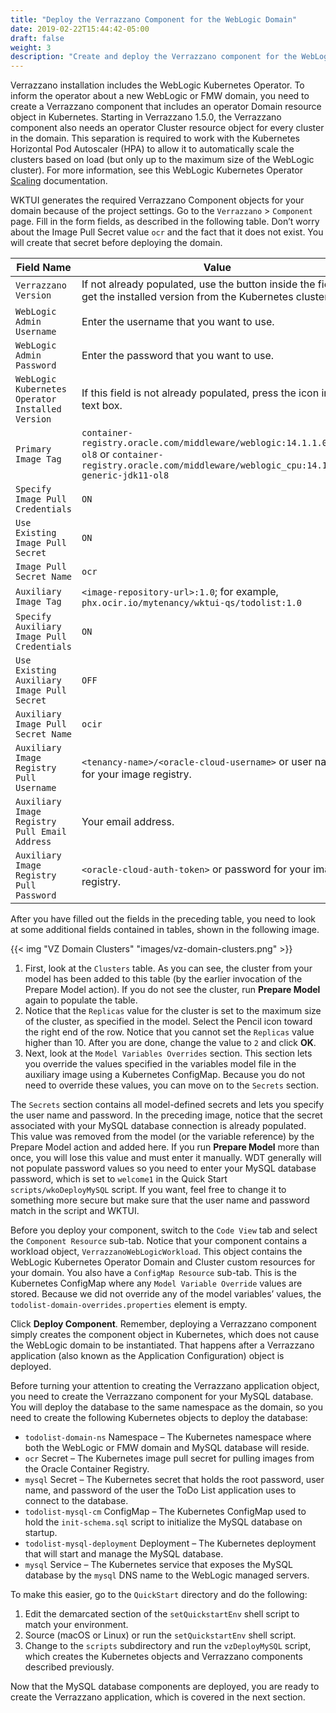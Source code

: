 ```yaml
---
title: "Deploy the Verrazzano Component for the WebLogic Domain"
date: 2019-02-22T15:44:42-05:00
draft: false
weight: 3
description: "Create and deploy the Verrazzano component for the WebLogic domain."
---
```


Verrazzano installation includes the WebLogic Kubernetes Operator.  To inform the operator about a new WebLogic or FMW domain, you need to create a Verrazzano component that includes an operator Domain resource object in Kubernetes.  Starting in Verrazzano 1.5.0, the Verrazzano component also needs an operator Cluster resource object for every cluster in the domain.  This separation is required to work with the Kubernetes Horizontal Pod Autoscaler (HPA) to allow it to automatically scale the clusters based on load (but only up to the maximum size of the WebLogic cluster). For more information, see this WebLogic Kubernetes Operator [Scaling](https://oracle.github.io/weblogic-kubernetes-operator/managing-domains/domain-lifecycle/scaling/) documentation.

WKTUI generates the required Verrazzano Component objects for your domain because of the project settings.  Go to the `Verrazzano` > `Component` page.  Fill in the form fields, as described in the following table.  Don’t worry about the Image Pull Secret value `ocr` and the fact that it does not exist.  You will create that secret before deploying the domain.

| Field Name | Value |
| --- | --- |
| `Verrazzano Version` |  If not already populated, use the button inside the field to get the installed version from the Kubernetes cluster. |
| `WebLogic Admin Username` |  Enter the username that you want to use. |
| `WebLogic Admin Password` |  Enter the password that you want to use. |
| `WebLogic Kubernetes Operator Installed Version` |  If this field is not already populated, press the icon in the text box. |
| `Primary Image Tag` | `container-registry.oracle.com/middleware/weblogic:14.1.1.0-11-ol8` or `container-registry.oracle.com/middleware/weblogic_cpu:14.1.1.0-generic-jdk11-ol8` |
| `Specify Image Pull Credentials` | `ON` |
| `Use Existing Image Pull Secret` |  `ON` |
| `Image Pull Secret Name` | `ocr` |
| `Auxiliary Image Tag` | `<image-repository-url>:1.0`; for example, `phx.ocir.io/mytenancy/wktui-qs/todolist:1.0`
| `Specify Auxiliary Image Pull Credentials` | `ON` |
| `Use Existing Auxiliary Image Pull Secret` | `OFF` |
| `Auxiliary Image Pull Secret Name` | `ocir` |
| `Auxiliary Image Registry Pull Username` | `<tenancy-name>/<oracle-cloud-username>` or user name for your image registry. |
| `Auxiliary Image Registry Pull Email Address` | Your email address. |
| `Auxiliary Image Registry Pull Password` | `<oracle-cloud-auth-token>` or password for your image registry. |

After you have filled out the fields in the preceding table, you need to look at some additional fields contained in tables, shown in the following image.  

{{< img "VZ Domain Clusters" "images/vz-domain-clusters.png" >}}

1. First, look at the `Clusters` table.  As you can see, the cluster from your model has been added to this table (by the earlier invocation of the Prepare Model action).  If you do not see the cluster, run **Prepare Model** again to populate the table.  
2. Notice that the `Replicas` value for the cluster is set to the maximum size of the cluster, as specified in the model.  Select the Pencil icon toward the right end of the row.  Notice that you cannot set the `Replicas` value higher than 10.  After you are done, change the value to `2` and click **OK**.
3. Next, look at the `Model Variables Overrides` section.  This section lets you override the values specified in the variables model file in the auxiliary image using a Kubernetes ConfigMap.  Because you do not need to override these values, you can move on to the `Secrets` section.

The `Secrets` section contains all model-defined secrets and lets you specify the user name and password.  In the preceding image, notice that the secret associated with your MySQL database connection is already populated.  This value was removed from the model (or the variable reference) by the Prepare Model action and added here.  If you run **Prepare Model** more than once, you will lose this value and must enter it manually.  WDT generally will not populate password values so you need to enter your MySQL database password, which is set to `welcome1` in the Quick Start `scripts/wkoDeployMySQL` script.  If you want, feel free to change it to something more secure but make sure that the user name and password match in the script and WKTUI.

Before you deploy your component, switch to the `Code View` tab and select the `Component Resource` sub-tab.  Notice that your component contains a workload object, `VerrazzanoWebLogicWorkload`.  This object contains the WebLogic Kubernetes Operator Domain and Cluster custom resources for your domain.  You also have a `ConfigMap Resource` sub-tab.  This is the Kubernetes ConfigMap where any `Model Variable Override` values are stored.  Because we did not override any of the model variables’ values, the `todolist-domain-overrides.properties` element is empty.

Click **Deploy Component**.  Remember, deploying a Verrazzano component simply creates the component object in Kubernetes, which does not cause the WebLogic domain to be instantiated.  That happens after a Verrazzano application (also known as the Application Configuration) object is deployed.  

Before turning your attention to creating the Verrazzano application object, you need to create the Verrazzano component for your MySQL database.  You will deploy the database to the same namespace as the domain, so you need to create the following Kubernetes objects to deploy the database:

- `todolist-domain-ns` Namespace – The Kubernetes namespace where both the WebLogic or FMW domain and MySQL database will reside.
- `ocr` Secret – The Kubernetes image pull secret for pulling images from the Oracle Container Registry.
- `mysql` Secret – The Kubernetes secret that holds the root password, user name, and password of the user the ToDo List application uses to connect to the database.
- `todolist-mysql-cm` ConfigMap – The Kubernetes ConfigMap used to hold the `init-schema.sql` script to initialize the MySQL database on startup.
- `todolist-mysql-deployment` Deployment – The Kubernetes deployment that will start and manage the MySQL database.
- `mysql` Service – The Kubernetes service that exposes the MySQL database by the `mysql` DNS name to the WebLogic managed servers.

To make this easier, go to the `QuickStart` directory and do the following:
1.	Edit the demarcated section of the `setQuickstartEnv` shell script to match your environment.
2.	Source (macOS or Linux) or run the `setQuickstartEnv` shell script.
3.	Change to the `scripts` subdirectory and run the `vzDeployMySQL` script, which creates the Kubernetes objects and Verrazzano components described previously.

Now that the MySQL database components are deployed, you are ready to create the Verrazzano application, which is covered in the next section.
